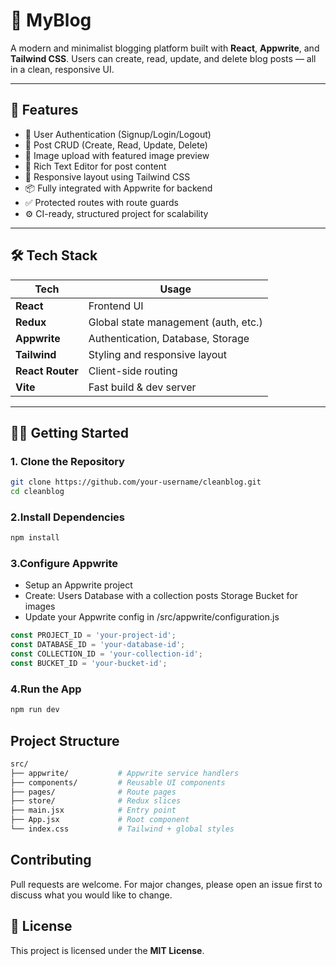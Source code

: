 # 📝 MyBlog

A modern and minimalist blogging platform built with **React**, **Appwrite**, and **Tailwind CSS**. Users can create, read, update, and delete blog posts — all in a clean, responsive UI.


---

## 🚀 Features

- 🔐 User Authentication (Signup/Login/Logout)
- 📰 Post CRUD (Create, Read, Update, Delete)
- 📸 Image upload with featured image preview
- 🧠 Rich Text Editor for post content
- 🧩 Responsive layout using Tailwind CSS
- 📦 Fully integrated with Appwrite for backend
- ✅ Protected routes with route guards
- ⚙️ CI-ready, structured project for scalability

---

## 🛠️ Tech Stack

| Tech         | Usage                                |
|--------------|---------------------------------------|
| **React**    | Frontend UI                          |
| **Redux**    | Global state management (auth, etc.) |
| **Appwrite** | Authentication, Database, Storage    |
| **Tailwind** | Styling and responsive layout        |
| **React Router** | Client-side routing              |
| **Vite**     | Fast build & dev server              |

---

## 🧑‍💻 Getting Started
### 1. Clone the Repository


```bash
git clone https://github.com/your-username/cleanblog.git
cd cleanblog 
```

### 2.Install Dependencies
```bash
npm install
```

### 3.Configure Appwrite
- Setup an Appwrite project
- Create:
    Users
    Database with a collection posts
    Storage Bucket for images
- Update your Appwrite config in /src/appwrite/configuration.js
```js
const PROJECT_ID = 'your-project-id';
const DATABASE_ID = 'your-database-id';
const COLLECTION_ID = 'your-collection-id';
const BUCKET_ID = 'your-bucket-id';
```

### 4.Run the App
```bash
npm run dev
```

## Project Structure
```bash
src/
├── appwrite/           # Appwrite service handlers
├── components/         # Reusable UI components
├── pages/              # Route pages
├── store/              # Redux slices
├── main.jsx            # Entry point
├── App.jsx             # Root component
└── index.css           # Tailwind + global styles
```

## Contributing
Pull requests are welcome. For major changes, please open an issue first to discuss what you would like to change.

## 📄 License

This project is licensed under the **MIT License**.  

